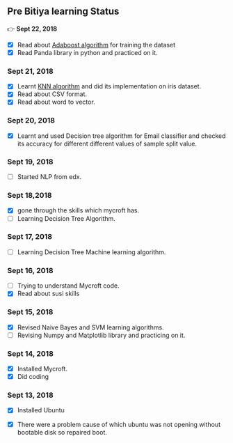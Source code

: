 ## Pre Bitiya learning Status
:point_right: **Sept 22, 2018**
* [x] Read about [Adaboost algorithm](https://machinelearningmastery.com/boosting-and-adaboost-for-machine-learning/) for training the dataset
* [x] Read Panda library in python and practiced on it.
### Sept 21, 2018
* [x] Learnt [KNN algorithm](https://machinelearningmastery.com/tutorial-to-implement-k-nearest-neighbors-in-python-from-scratch/) and did its implementation on iris dataset.
* [x] Read about CSV format.
* [x] Read about word to vector.
### Sept 20, 2018
* [x] Learnt and used Decision tree algorithm for Email classifier and checked its accuracy for different different values of sample split value.
### Sept 19, 2018
* [ ] Started NLP from edx.
### Sept 18,2018
* [x] gone through the skills which mycroft has.
* [ ] Learning Decision Tree Algorithm. 
### Sept 17, 2018
* [ ] Learning Decision Tree Machine learning algorithm.
### Sept 16, 2018
* [ ] Trying to understand Mycroft code.
* [x] Read about susi skills
### Sept 15, 2018
* [x] Revised Naive Bayes and SVM learning algorithms.
* [ ] Revising Numpy and Matplotlib library and practicing on it.
### Sept 14, 2018
* [x] Installed Mycroft.
* [x] Did coding
### Sept 13, 2018
* [x] Installed Ubuntu
* [x] There were a problem cause of which ubuntu was not opening without bootable disk so repaired boot.



